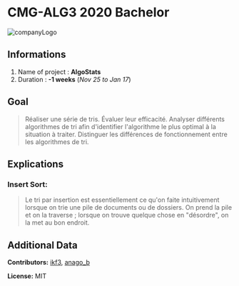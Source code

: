 # CMG-ALG3 2020 Bachelor
![companyLogo](https://newsroom.ionis-group.com/wp-content/uploads/2018/12/etna-logo-1-noir.png)

## Informations
 1. Name of project : **AlgoStats**
 2. Duration : **-1 weeks** (*Nov 25 to Jan 17*)

## Goal
>Réaliser une série de tris.
>Évaluer leur efficacité.
>Analyser différents algorithmes de tri afin d'identifier l'algorithme le plus optimal à la situation à traiter.
>Distinguer les différences de fonctionnement entre les algorithmes de tri.

## Explications
### Insert Sort:
> Le tri par insertion est essentiellement ce qu'on faite intuitivement lorsque on trie une pile de documents ou de dossiers. On prend la pile et on la traverse ; lorsque on trouve quelque chose en "désordre", on la met au bon endroit.

## Additional Data
**Contributors:**
[ikf3](www.ikf3.com), [anago_b](www.anago.me)

**License:**
MIT
